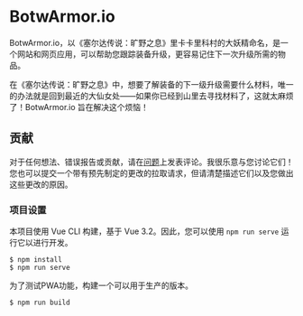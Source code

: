 # BotwArmor.io

BotwArmor.io，以《塞尔达传说：旷野之息》里卡卡里科村的大妖精命名，是一个网站和网页应用，可以帮助您跟踪装备升级，更容易记住下一次升级所需的物品。

在《塞尔达传说：旷野之息》中，想要了解装备的下一级升级需要什么材料，唯一的办法就是回到最近的大仙女处——如果你已经到山里去寻找材料了，这就太麻烦了！BotwArmor.io 旨在解决这个烦恼！

## 贡献

对于任何想法、错误报告或贡献，请在[问题](https://github.com/matthew-e-brown/Cotera.io/issues)上发表评论。我很乐意与您讨论它们！您也可以提交一个带有预先制定的更改的拉取请求，但请清楚描述它们以及您做出这些更改的原因。

### 项目设置

本项目使用 Vue CLI 构建，基于 Vue 3.2。因此，您可以使用 `npm run serve` 运行它以进行开发。

```
$ npm install
$ npm run serve
```

为了测试PWA功能，构建一个可以用于生产的版本。

```
$ npm run build
```
